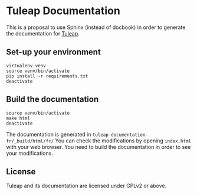 Tuleap Documentation
====================

This is a proposal to use Sphinx (instead of docbook) in order to generate the 
documentation for [Tuleap](https://tuleap.org/).

Set-up your environment
-----------------------

    virtualenv venv
    source venv/bin/activate
    pip install -r requirements.txt
    deactivate

Build the documentation
-----------------------

    source venv/bin/activate
    make html
    deactivate

The documentation is generated in `tuleap-documentation-fr/_build/html/fr/` You can check the modifications by opening `index.html` with your web browser. You need to build the documentation in order to see your modifications.

License
-------

Tuleap and its documentation are licensed under GPLv2 or above.

